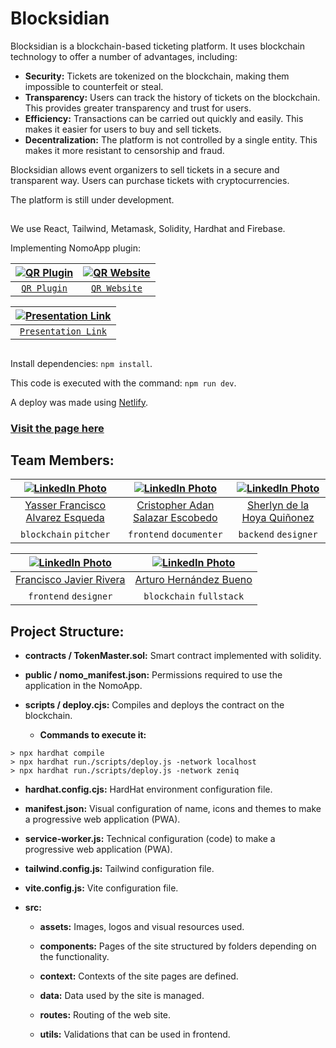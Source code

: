 # Blocksidian

Blocksidian is a blockchain-based ticketing platform. It uses blockchain technology to offer a number of advantages, including:

- **Security:** Tickets are tokenized on the blockchain, making them impossible to counterfeit or steal.
- **Transparency:** Users can track the history of tickets on the blockchain. This provides greater transparency and trust for users.
- **Efficiency:** Transactions can be carried out quickly and easily. This makes it easier for users to buy and sell tickets.
- **Decentralization:** The platform is not controlled by a single entity. This makes it more resistant to censorship and fraud.

Blocksidian allows event organizers to sell tickets in a secure and transparent way. Users can purchase tickets with cryptocurrencies.

The platform is still under development.

##

We use React, Tailwind, Metamask, Solidity, Hardhat and Firebase.

Implementing NomoApp plugin:

<div align="center">

| [![QR Plugin](https://firebasestorage.googleapis.com/v0/b/blocksidian-7b83e.appspot.com/o/NomoAppChido.png?alt=media&token=f3c7096d-bdcc-4c35-a4ba-9fd1cd7919f4)](https://nomo.app/pluginv1/blocksidian.netlify.app) | [![QR Website](https://firebasestorage.googleapis.com/v0/b/blocksidian-7b83e.appspot.com/o/BlocksidianChido.png?alt=media&token=cb029596-6f74-4c12-a087-d610ad1dc4fe)](https://blocksidian.netlify.app/) |
| :---: | :---: |
| [`QR Plugin`](https://nomo.app/pluginv1/blocksidian.netlify.app) | [`QR Website`](https://blocksidian.netlify.app/) |

</div>


<div align="center">

| [![Presentation Link](https://firebasestorage.googleapis.com/v0/b/blocksidian-7b83e.appspot.com/o/PORTADA.png?alt=media&token=e1bf0d6e-9c2b-467c-8ebf-5a73f1d5fd52)](https://www.canva.com/design/DAFrZGpuBaw/y30Y9olN_WOxbLrNb2khPw/watch?utm_content=DAFrZGpuBaw&utm_campaign=designshare&utm_medium=link&utm_source=publishsharelink) | 
| :---: |
| [`Presentation Link`](https://www.canva.com/design/DAFrZGpuBaw/y30Y9olN_WOxbLrNb2khPw/watch?utm_content=DAFrZGpuBaw&utm_campaign=designshare&utm_medium=link&utm_source=publishsharelink) |

</div>

##

Install dependencies: `npm install`.

This code is executed with the command: `npm run dev`.

A deploy was made using [Netlify](https://www.netlify.com/).
### [Visit the page here](https://blocksidian.netlify.app/)

##

## Team Members:

<div align="center">

| [![LinkedIn Photo](https://media.licdn.com/dms/image/D4D03AQGmLHhGD51Z9g/profile-displayphoto-shrink_800_800/0/1691507975975?e=1703116800&v=beta&t=sh2oyarl6GSUzhd6XfjXqXSXGAh1e5r00XRxy0R7U5I)](https://www.linkedin.com/in/yasser-alvarez/) | [![LinkedIn Photo](https://media.licdn.com/dms/image/D5635AQF9Nfuj4W-pgA/profile-framedphoto-shrink_800_800/0/1686029356658?e=1698012000&v=beta&t=mdRSdaWUYK5-l_qaZUXkkkLz0hmftO7IogWgwmExWZE)](https://www.linkedin.com/in/cristopher-salazar-665831236/) | [![LinkedIn Photo](https://media.licdn.com/dms/image/D5603AQEcymEk7jsPZQ/profile-displayphoto-shrink_800_800/0/1681116860455?e=1703116800&v=beta&t=5hKwxlLJenMZ2LxPPpv8oFVX-fB8dVRekHguKXirJlA)](https://www.linkedin.com/in/sherlyn-delahoya-quinonez-a85a15271/) |
| :---: | :---: | :---: |
| [Yasser Francisco Alvarez Esqueda](https://github.com/YasserAlvarez) | [Cristopher Adan Salazar Escobedo](https://github.com/CristopherSa9) | [Sherlyn de la Hoya Quiñonez](https://github.com/SherlynDeLaHoyaQuinonez) |
| `blockchain` `pitcher` | `frontend` `documenter` | `backend` `designer` |

| [![LinkedIn Photo](https://media.licdn.com/dms/image/D4E03AQEm7i0rNkym1g/profile-displayphoto-shrink_800_800/0/1695198042119?e=1703116800&v=beta&t=8hXhFRWxUrCQgmb3e7bb6jj3RBYSSl1wp-hEH1reEfE)](https://www.linkedin.com/in/francisco-riv/) | [![LinkedIn Photo](https://media.licdn.com/dms/image/D4E35AQGeKgwbYQeGGA/profile-framedphoto-shrink_800_800/0/1695191661243?e=1698012000&v=beta&t=kw6UYr9sdnWc3EX_bCrL9u-YbbEPvFaDyo5YCSyPwJU)](https://www.linkedin.com/in/imrtr/) |
| :---: | :---: |
| [Francisco Javier Rivera](https://github.com/MierderTheKat) | [Arturo Hernández Bueno](https://github.com/imR2D2) |
  | `frontend` `designer` | `blockchain` `fullstack` |

</div>

##

## Project Structure:

- **contracts / TokenMaster.sol:** Smart contract implemented with solidity.
  
- **public / nomo_manifest.json:** Permissions required to use the application in the NomoApp.
  
- **scripts / deploy.cjs:** Compiles and deploys the contract on the blockchain.
  
  - **Commands to execute it:**
```
> npx hardhat compile
> npx hardhat run./scripts/deploy.js -network localhost
> npx hardhat run./scripts/deploy.js -network zeniq
```

- **hardhat.config.cjs:** HardHat environment configuration file.
  
- **manifest.json:** Visual configuration of name, icons and themes to make a progressive web application (PWA).
  
- **service-worker.js:** Technical configuration (code) to make a progressive web application (PWA).
  
- **tailwind.config.js:** Tailwind configuration file.
  
- **vite.config.js:** Vite configuration file.
  
- **src:**
  - **assets:** Images, logos and visual resources used.
    
  - **components:** Pages of the site structured by folders depending on the functionality.
  
  - **context:** Contexts of the site pages are defined.

  - **data:** Data used by the site is managed.

  - **routes:** Routing of the web site.

  - **utils:** Validations that can be used in frontend.

##
